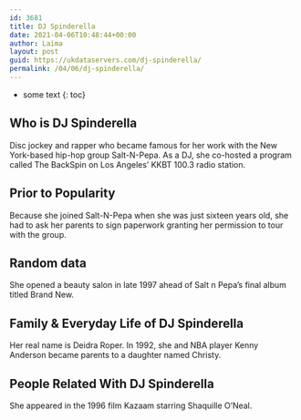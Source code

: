 ```yaml
---
id: 3681
title: DJ Spinderella
date: 2021-04-06T10:48:44+00:00
author: Laima
layout: post
guid: https://ukdataservers.com/dj-spinderella/
permalink: /04/06/dj-spinderella/
---
```


* some text
{: toc}


## Who is DJ Spinderella
                  
                  
                  
Disc jockey and rapper who became famous for her work with the New York-based hip-hop group Salt-N-Pepa. As a DJ, she co-hosted a program called The BackSpin on Los Angeles&#8217; KKBT 100.3 radio station.
                  
              
            
              
            
                
                
                
## Prior to Popularity
                  
                  
                  
Because she joined Salt-N-Pepa when she was just sixteen years old, she had to ask her parents to sign paperwork granting her permission to tour with the group.
                  
              
            
              
            
                
                
                
## Random data
                  
                  
                  
She opened a beauty salon in late 1997 ahead of Salt n Pepa&#8217;s final album titled Brand New.
                  
              
            
              
            
                
                
                
## Family & Everyday Life of DJ Spinderella
                  
                  
                  
Her real name is Deidra Roper. In 1992, she and NBA player Kenny Anderson became parents to a daughter named Christy.
                  
              
            
              
            
                
                
                
## People Related With DJ Spinderella
                  
                  
                  
She appeared in the 1996 film Kazaam starring Shaquille O&#8217;Neal.
                  
              
            
              
            
                
              
            
              
              
            
            
              
            
          
          
          